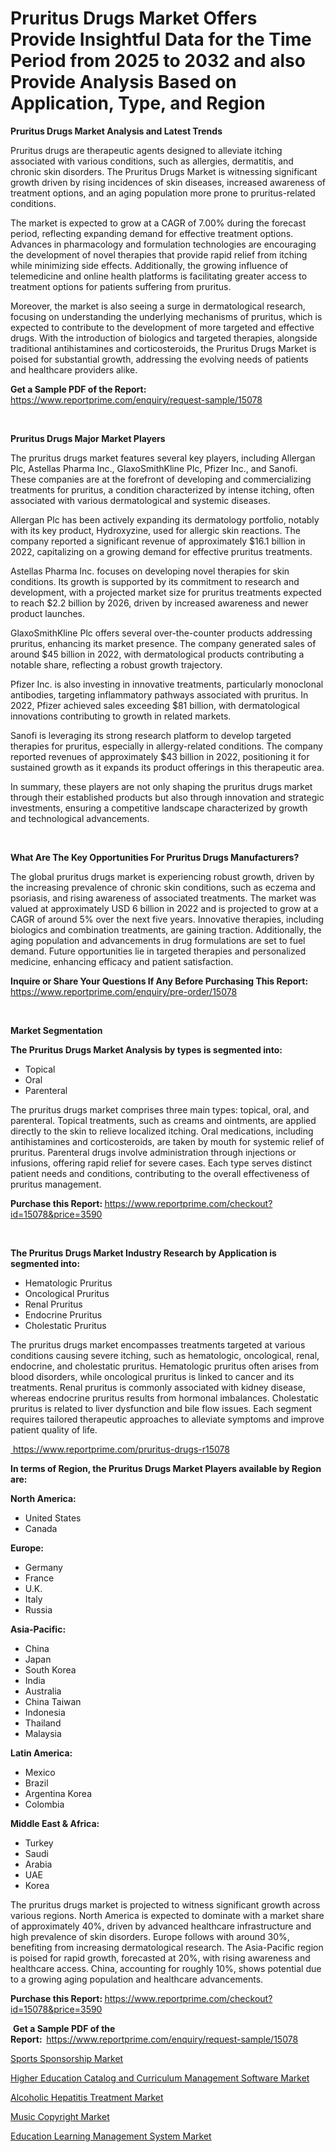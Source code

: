<p><h1>Pruritus Drugs Market Offers Provide Insightful Data for the Time Period from 2025 to 2032 and also Provide Analysis Based on Application, Type, and Region</h1></p><p><strong>Pruritus Drugs Market Analysis and Latest Trends</strong></p>
<p><p>Pruritus drugs are therapeutic agents designed to alleviate itching associated with various conditions, such as allergies, dermatitis, and chronic skin disorders. The Pruritus Drugs Market is witnessing significant growth driven by rising incidences of skin diseases, increased awareness of treatment options, and an aging population more prone to pruritus-related conditions.</p><p>The market is expected to grow at a CAGR of 7.00% during the forecast period, reflecting expanding demand for effective treatment options. Advances in pharmacology and formulation technologies are encouraging the development of novel therapies that provide rapid relief from itching while minimizing side effects. Additionally, the growing influence of telemedicine and online health platforms is facilitating greater access to treatment options for patients suffering from pruritus.</p><p>Moreover, the market is also seeing a surge in dermatological research, focusing on understanding the underlying mechanisms of pruritus, which is expected to contribute to the development of more targeted and effective drugs. With the introduction of biologics and targeted therapies, alongside traditional antihistamines and corticosteroids, the Pruritus Drugs Market is poised for substantial growth, addressing the evolving needs of patients and healthcare providers alike.</p></p>
<p><strong>Get a Sample PDF of the Report:&nbsp;</strong> <a href="https://www.reportprime.com/enquiry/request-sample/15078?utm_campaign=113&utm_medium=2&utm_source=Github&utm_content=ia&utm_term=20032025&utm_id=pruritus-drugs">https://www.reportprime.com/enquiry/request-sample/15078</a></p>
<p>&nbsp;</p>
<p><strong>Pruritus Drugs Major Market Players</strong></p>
<p><p>The pruritus drugs market features several key players, including Allergan Plc, Astellas Pharma Inc., GlaxoSmithKline Plc, Pfizer Inc., and Sanofi. These companies are at the forefront of developing and commercializing treatments for pruritus, a condition characterized by intense itching, often associated with various dermatological and systemic diseases.</p><p>Allergan Plc has been actively expanding its dermatology portfolio, notably with its key product, Hydroxyzine, used for allergic skin reactions. The company reported a significant revenue of approximately $16.1 billion in 2022, capitalizing on a growing demand for effective pruritus treatments.</p><p>Astellas Pharma Inc. focuses on developing novel therapies for skin conditions. Its growth is supported by its commitment to research and development, with a projected market size for pruritus treatments expected to reach $2.2 billion by 2026, driven by increased awareness and newer product launches.</p><p>GlaxoSmithKline Plc offers several over-the-counter products addressing pruritus, enhancing its market presence. The company generated sales of around $45 billion in 2022, with dermatological products contributing a notable share, reflecting a robust growth trajectory.</p><p>Pfizer Inc. is also investing in innovative treatments, particularly monoclonal antibodies, targeting inflammatory pathways associated with pruritus. In 2022, Pfizer achieved sales exceeding $81 billion, with dermatological innovations contributing to growth in related markets.</p><p>Sanofi is leveraging its strong research platform to develop targeted therapies for pruritus, especially in allergy-related conditions. The company reported revenues of approximately $43 billion in 2022, positioning it for sustained growth as it expands its product offerings in this therapeutic area.</p><p>In summary, these players are not only shaping the pruritus drugs market through their established products but also through innovation and strategic investments, ensuring a competitive landscape characterized by growth and technological advancements.</p></p>
<p>&nbsp;</p>
<p><strong>What Are The Key Opportunities For Pruritus Drugs Manufacturers?</strong></p>
<p><p>The global pruritus drugs market is experiencing robust growth, driven by the increasing prevalence of chronic skin conditions, such as eczema and psoriasis, and rising awareness of associated treatments. The market was valued at approximately USD 6 billion in 2022 and is projected to grow at a CAGR of around 5% over the next five years. Innovative therapies, including biologics and combination treatments, are gaining traction. Additionally, the aging population and advancements in drug formulations are set to fuel demand. Future opportunities lie in targeted therapies and personalized medicine, enhancing efficacy and patient satisfaction.</p></p>
<p><strong>Inquire or Share Your Questions If Any Before Purchasing This Report:</strong> <a href="https://www.reportprime.com/enquiry/pre-order/15078?utm_campaign=113&utm_medium=2&utm_source=Github&utm_content=ia&utm_term=20032025&utm_id=pruritus-drugs">https://www.reportprime.com/enquiry/pre-order/15078</a></p>
<p>&nbsp;</p>
<p><strong>Market Segmentation</strong></p>
<p><strong>The Pruritus Drugs Market Analysis by types is segmented into:</strong></p>
<p><ul><li>Topical</li><li>Oral</li><li>Parenteral</li></ul></p>
<p><p>The pruritus drugs market comprises three main types: topical, oral, and parenteral. Topical treatments, such as creams and ointments, are applied directly to the skin to relieve localized itching. Oral medications, including antihistamines and corticosteroids, are taken by mouth for systemic relief of pruritus. Parenteral drugs involve administration through injections or infusions, offering rapid relief for severe cases. Each type serves distinct patient needs and conditions, contributing to the overall effectiveness of pruritus management.</p></p>
<p><strong>Purchase this Report:&nbsp;</strong><a href="https://www.reportprime.com/checkout?id=15078&price=3590&utm_campaign=113&utm_medium=2&utm_source=Github&utm_content=ia&utm_term=20032025&utm_id=pruritus-drugs">https://www.reportprime.com/checkout?id=15078&price=3590</a></p>
<p>&nbsp;</p>
<p><strong>The Pruritus Drugs Market Industry Research by Application is segmented into:</strong></p>
<p><ul><li>Hematologic Pruritus</li><li>Oncological Pruritus</li><li>Renal Pruritus</li><li>Endocrine Pruritus</li><li>Cholestatic Pruritus</li></ul></p>
<p><p>The pruritus drugs market encompasses treatments targeted at various conditions causing severe itching, such as hematologic, oncological, renal, endocrine, and cholestatic pruritus. Hematologic pruritus often arises from blood disorders, while oncological pruritus is linked to cancer and its treatments. Renal pruritus is commonly associated with kidney disease, whereas endocrine pruritus results from hormonal imbalances. Cholestatic pruritus is related to liver dysfunction and bile flow issues. Each segment requires tailored therapeutic approaches to alleviate symptoms and improve patient quality of life.</p></p>
<p><a href="https://www.reportprime.com/pruritus-drugs-r15078?utm_campaign=113&utm_medium=2&utm_source=Github&utm_content=ia&utm_term=20032025&utm_id=pruritus-drugs">&nbsp;https://www.reportprime.com/pruritus-drugs-r15078</a></p>
<p><strong>In terms of Region, the Pruritus Drugs Market Players available by Region are:</strong></p>
<p>
    <p> <strong> North America: </strong>
        <ul>
            <li>United States</li>
            <li>Canada</li>
        </ul>
        </p> 
    <p> <strong> Europe: </strong>
        <ul>
            <li>Germany</li>
            <li>France</li>
            <li>U.K.</li>
            <li>Italy</li>
            <li>Russia</li>
        </ul>
        </p> 
    <p> <strong> Asia-Pacific: </strong>
        <ul>
            <li>China</li>
            <li>Japan</li>
            <li>South Korea</li>
            <li>India</li>
            <li>Australia</li>
            <li>China Taiwan</li>
            <li>Indonesia</li>
            <li>Thailand</li>
            <li>Malaysia</li>
        </ul>
        </p> 
    <p> <strong> Latin America: </strong>
        <ul>
            <li>Mexico</li>
            <li>Brazil</li>
            <li>Argentina Korea</li>
            <li>Colombia</li>
        </ul>
        </p> 
    <p> <strong> Middle East & Africa: </strong>
        <ul>
            <li>Turkey</li>
            <li>Saudi</li>
            <li>Arabia</li>
            <li>UAE</li>
            <li>Korea</li>
        </ul>
    </p>
    </p>
<p><p>The pruritus drugs market is projected to witness significant growth across various regions. North America is expected to dominate with a market share of approximately 40%, driven by advanced healthcare infrastructure and high prevalence of skin disorders. Europe follows with around 30%, benefiting from increasing dermatological research. The Asia-Pacific region is poised for rapid growth, forecasted at 20%, with rising awareness and healthcare access. China, accounting for roughly 10%, shows potential due to a growing aging population and healthcare advancements.</p></p>
<p><strong>Purchase this Report: </strong><a href="https://www.reportprime.com/checkout?id=15078&price=3590&utm_campaign=113&utm_medium=2&utm_source=Github&utm_content=ia&utm_term=20032025&utm_id=pruritus-drugs">https://www.reportprime.com/checkout?id=15078&price=3590</a></p>
<p>&nbsp;<strong>Get a Sample PDF of the Report:&nbsp;&nbsp;</strong><a href="https://www.reportprime.com/enquiry/request-sample/15078?utm_campaign=113&utm_medium=2&utm_source=Github&utm_content=ia&utm_term=20032025&utm_id=pruritus-drugs">https://www.reportprime.com/enquiry/request-sample/15078</a></p>
<p><strong></strong></p>
<p><p><a href="https://github.com/shewlisapsai/Market-Research-Report-List-1/blob/main/sports-sponsorship-market.md?utm_campaign=113&utm_medium=2&utm_source=Github&utm_content=ia&utm_term=20032025&utm_id=pruritus-drugs">Sports Sponsorship Market</a></p><p><a href="https://github.com/mriwacraane/Market-Research-Report-List-1/blob/main/higher-education-catalog-and-curriculum-management-software-market.md?utm_campaign=113&utm_medium=2&utm_source=Github&utm_content=ia&utm_term=20032025&utm_id=pruritus-drugs">Higher Education Catalog and Curriculum Management Software Market</a></p><p><a href="https://github.com/krulicfidura/Market-Research-Report-List-1/blob/main/alcoholic-hepatitis-treatment-market.md?utm_campaign=113&utm_medium=2&utm_source=Github&utm_content=ia&utm_term=20032025&utm_id=pruritus-drugs">Alcoholic Hepatitis Treatment Market</a></p><p><a href="https://github.com/hunanuzmez/Market-Research-Report-List-1/blob/main/music-copyright-market.md?utm_campaign=113&utm_medium=2&utm_source=Github&utm_content=ia&utm_term=20032025&utm_id=pruritus-drugs">Music Copyright Market</a></p><p><a href="https://github.com/chikenmhamdi/Market-Research-Report-List-1/blob/main/education-learning-management-system-market.md?utm_campaign=113&utm_medium=2&utm_source=Github&utm_content=ia&utm_term=20032025&utm_id=pruritus-drugs">Education Learning Management System Market</a></p></p>